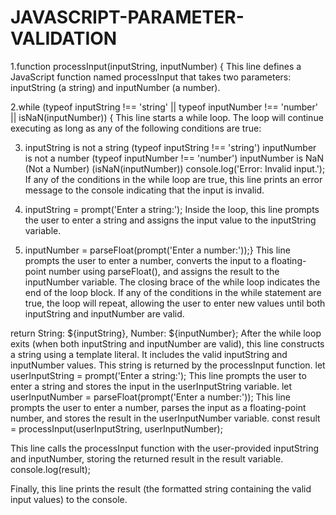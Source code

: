 # JAVASCRIPT-PARAMETER-VALIDATION

1.function processInput(inputString, inputNumber) {
This line defines a JavaScript function named processInput that takes two parameters: inputString (a string) and inputNumber (a number).

2.while (typeof inputString !== 'string' || typeof inputNumber !== 'number' || isNaN(inputNumber)) {
This line starts a while loop. The loop will continue executing as long as any of the following conditions are true:

3. inputString is not a string (typeof inputString !== 'string')
   inputNumber is not a number (typeof inputNumber !== 'number')
   inputNumber is NaN (Not a Number) (isNaN(inputNumber))
   console.log('Error: Invalid input.');
   If any of the conditions in the while loop are true, this line prints an error message to the console indicating that the input is invalid.
   
4. inputString = prompt('Enter a string:');
   Inside the loop, this line prompts the user to enter a string and assigns the input value to the inputString variable.

5. inputNumber = parseFloat(prompt('Enter a number:'));}
  This line prompts the user to enter a number, converts the input to a floating-point number using parseFloat(), and assigns the result to the inputNumber variable.
  The closing brace of the while loop indicates the end of the loop block. If any of the conditions in the while statement are true, the loop will repeat, allowing the user to enter new values until both
  inputString and inputNumber are valid.

return String: ${inputString}, Number: ${inputNumber};
After the while loop exits (when both inputString and inputNumber are valid), this line constructs a string using a template literal. It includes the valid inputString and inputNumber values. This string is returned by the processInput function.
let userInputString = prompt('Enter a string:');
This line prompts the user to enter a string and stores the input in the userInputString variable.
let userInputNumber = parseFloat(prompt('Enter a number:'));
This line prompts the user to enter a number, parses the input as a floating-point number, and stores the result in the userInputNumber variable.
const result = processInput(userInputString, userInputNumber);

This line calls the processInput function with the user-provided inputString and inputNumber, storing the returned result in the result variable.
console.log(result);

Finally, this line prints the result (the formatted string containing the valid input values) to the console.
